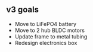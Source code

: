 
v3 goals
--------

* Move to LiFePO4 battery
* Move to 2 hub BLDC motors
* Update frame to metal tubing
* Redesign electronics box
